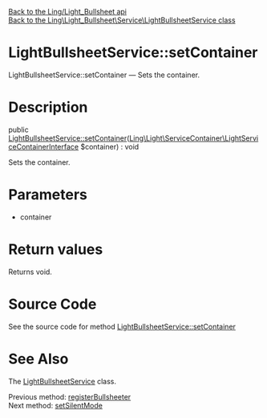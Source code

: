 [Back to the Ling/Light_Bullsheet api](https://github.com/lingtalfi/Light_Bullsheet/blob/master/doc/api/Ling/Light_Bullsheet.md)<br>
[Back to the Ling\Light_Bullsheet\Service\LightBullsheetService class](https://github.com/lingtalfi/Light_Bullsheet/blob/master/doc/api/Ling/Light_Bullsheet/Service/LightBullsheetService.md)


LightBullsheetService::setContainer
================



LightBullsheetService::setContainer — Sets the container.




Description
================


public [LightBullsheetService::setContainer](https://github.com/lingtalfi/Light_Bullsheet/blob/master/doc/api/Ling/Light_Bullsheet/Service/LightBullsheetService/setContainer.md)([Ling\Light\ServiceContainer\LightServiceContainerInterface](https://github.com/lingtalfi/Light/blob/master/doc/api/Ling/Light/ServiceContainer/LightServiceContainerInterface.md) $container) : void




Sets the container.




Parameters
================


- container

    


Return values
================

Returns void.








Source Code
===========
See the source code for method [LightBullsheetService::setContainer](https://github.com/lingtalfi/Light_Bullsheet/blob/master/Service/LightBullsheetService.php#L131-L134)


See Also
================

The [LightBullsheetService](https://github.com/lingtalfi/Light_Bullsheet/blob/master/doc/api/Ling/Light_Bullsheet/Service/LightBullsheetService.md) class.

Previous method: [registerBullsheeter](https://github.com/lingtalfi/Light_Bullsheet/blob/master/doc/api/Ling/Light_Bullsheet/Service/LightBullsheetService/registerBullsheeter.md)<br>Next method: [setSilentMode](https://github.com/lingtalfi/Light_Bullsheet/blob/master/doc/api/Ling/Light_Bullsheet/Service/LightBullsheetService/setSilentMode.md)<br>

